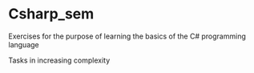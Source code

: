 # Csharp_sem

Exercises for the purpose of learning the basics of the C# programming language

Tasks in increasing complexity